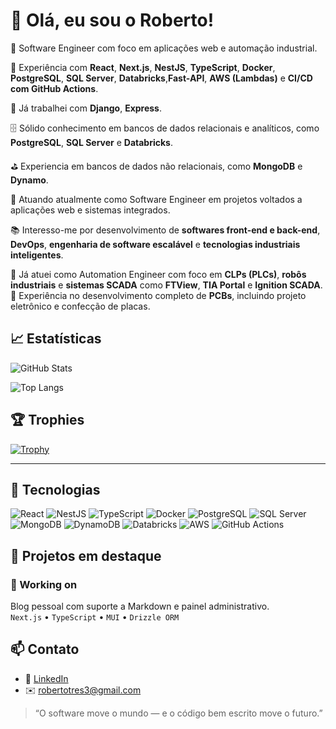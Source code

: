 # 👋 Olá, eu sou o Roberto!

🎯 Software Engineer com foco em aplicações web e automação industrial.  

🔧 Experiência com **React**, **Next.js**, **NestJS**, **TypeScript**, **Docker**, **PostgreSQL**, **SQL Server**, **Databricks**,**Fast-API**,  **AWS (Lambdas)** e **CI/CD com GitHub Actions**. 

🧶 Já trabalhei com **Django**, **Express**.

🗄️ Sólido conhecimento em bancos de dados relacionais e analíticos, como **PostgreSQL**, **SQL Server** e **Databricks**.

⛳ Experiencia em bancos de dados não relacionais, como **MongoDB** e **Dynamo**.

🚀 Atuando atualmente como Software Engineer em projetos voltados a aplicações web e sistemas integrados.

📚 Interesso-me por desenvolvimento de **softwares front-end e back-end**, **DevOps**, **engenharia de software escalável** e **tecnologias industriais inteligentes**.

🤖 Já atuei como Automation Engineer com foco em **CLPs (PLCs)**, **robôs industriais** e **sistemas SCADA** como **FTView**, **TIA Portal** e **Ignition SCADA**.  
📐 Experiência no desenvolvimento completo de **PCBs**, incluindo projeto eletrônico e confecção de placas.


## 📈 Estatísticas

![GitHub Stats](https://read-me-github-stats.vercel.app/api?username=robertotres3&show_icons=true&count_private=true&include_all_commits=true&hide=prs,issues,contribs)


![Top Langs](https://read-me-github-stats.vercel.app/api/top-langs/?username=robertotres3&layout=compact&count_private=true)

## 🏆 Trophies

[![Trophy](https://github-profile-trophy.vercel.app/?username=robertotres3&theme=gruvbox)](https://github.com/ryo-ma/github-profile-trophy)

---

## 🔧 Tecnologias

![React](https://img.shields.io/badge/React-20232A?style=for-the-badge&logo=react)
![NestJS](https://img.shields.io/badge/NestJS-E0234E?style=for-the-badge&logo=nestjs)
![TypeScript](https://img.shields.io/badge/TypeScript-007ACC?style=for-the-badge&logo=typescript)
![Docker](https://img.shields.io/badge/Docker-2496ED?style=for-the-badge&logo=docker)
![PostgreSQL](https://img.shields.io/badge/PostgreSQL-336791?style=for-the-badge&logo=postgresql)
![SQL Server](https://img.shields.io/badge/SQL_Server-CC2927?style=for-the-badge&logo=microsoft-sql-server&logoColor=white)
![MongoDB](https://img.shields.io/badge/MongoDB-47A248?style=for-the-badge&logo=mongodb&logoColor=white)
![DynamoDB](https://img.shields.io/badge/DynamoDB-4053D6?style=for-the-badge&logo=amazon-dynamodb&logoColor=white)
![Databricks](https://img.shields.io/badge/Databricks-E4202E?style=for-the-badge&logo=databricks&logoColor=white)
![AWS](https://img.shields.io/badge/AWS-232F3E?style=for-the-badge&logo=amazon-aws)
![GitHub Actions](https://img.shields.io/badge/GitHub_Actions-2088FF?style=for-the-badge&logo=githubactions)



## 📌 Projetos em destaque

### 🔹 Working on
Blog pessoal com suporte a Markdown e painel administrativo.  
`Next.js` • `TypeScript` • `MUI` • `Drizzle ORM`


## 📫 Contato

- 💼 [LinkedIn]([https://www.linkedin.com/in/seulinkedin](https://www.linkedin.com/in/roberto-tres-b47640197))
- ✉️ robertotres3@gmail.com

  
> “O software move o mundo — e o código bem escrito move o futuro.”
